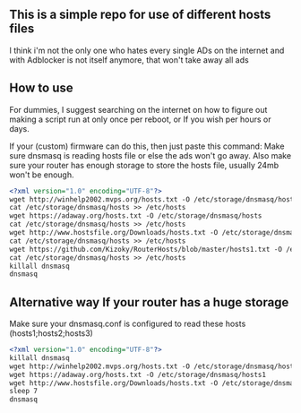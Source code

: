 ## This is a simple repo for use of different hosts files

I think i'm not the only one who hates every single ADs on the internet
and with Adblocker is not itself anymore, that won't take away all ads

## How to use

For dummies, I suggest searching on the internet on how to figure out making a script run at only once per reboot, or If you wish
per hours or days.

If your (custom) firmware can do this, then just paste this command:
Make sure dnsmasq is reading hosts file or else the ads won't go away.
Also make sure your router has enough storage to store the hosts file, usually 24mb won't be enough.

```xml
<?xml version="1.0" encoding="UTF-8"?>
wget http://winhelp2002.mvps.org/hosts.txt -O /etc/storage/dnsmasq/hosts
cat /etc/storage/dnsmasq/hosts >> /etc/hosts
wget https://adaway.org/hosts.txt -O /etc/storage/dnsmasq/hosts
cat /etc/storage/dnsmasq/hosts >> /etc/hosts
wget http://www.hostsfile.org/Downloads/hosts.txt -O /etc/storage/dnsmasq/hosts
cat /etc/storage/dnsmasq/hosts >> /etc/hosts
wget https://github.com/Kizoky/RouterHosts/blob/master/hosts1.txt -O /etc/storage/dnsmasq/hosts
cat /etc/storage/dnsmasq/hosts >> /etc/hosts
killall dnsmasq
dnsmasq
```

## Alternative way If your router has a huge storage
Make sure your dnsmasq.conf is configured to read these hosts (hosts1;hosts2;hosts3)

```xml
<?xml version="1.0" encoding="UTF-8"?>
killall dnsmasq
wget http://winhelp2002.mvps.org/hosts.txt -O /etc/storage/dnsmasq/hosts3
wget https://adaway.org/hosts.txt -O /etc/storage/dnsmasq/hosts1
wget http://www.hostsfile.org/Downloads/hosts.txt -O /etc/storage/dnsmasq/hosts2
sleep 7
dnsmasq
```
